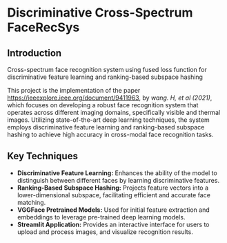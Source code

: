 # Discriminative Cross-Spectrum FaceRecSys

## Introduction

Cross-spectrum face recognition system using fused loss function for discriminative feature learning and ranking-based subspace hashing

 This project is the implementation of the paper <https://ieeexplore.ieee.org/document/9411963>, by *wang. H, et al (2021)*, which focuses on developing a robust face recognition system that operates across different imaging domains, specifically visible and thermal images. Utilizing state-of-the-art deep learning techniques, the system employs discriminative feature learning and ranking-based subspace hashing to achieve high accuracy in cross-modal face recognition tasks.

## Key Techniques
    
* **Discriminative Feature Learning:** Enhances the ability of the model to distinguish between different faces by learning discriminative features.
* **Ranking-Based Subspace Hashing:** Projects feature vectors into a lower-dimensional subspace, facilitating efficient and accurate face matching.
* **VGGFace Pretrained Models:** Used for initial feature extraction and embeddings to leverage pre-trained deep learning models.
* **Streamlit Application:** Provides an interactive interface for users to upload and process images, and visualize recognition results.
